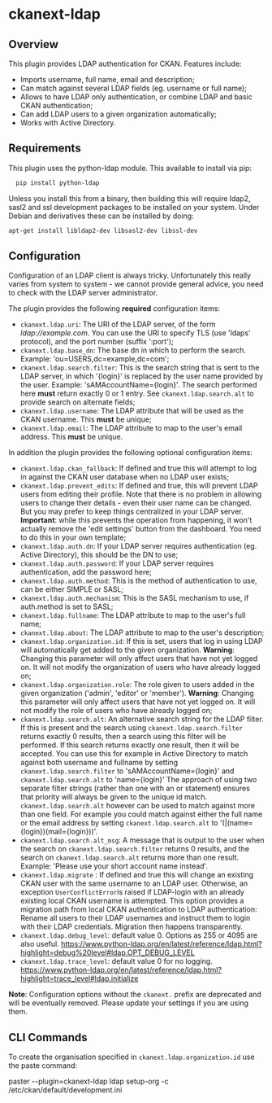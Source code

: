 ckanext-ldap
============

Overview
--------

This plugin provides LDAP authentication for CKAN. Features include:

- Imports username, full name, email and description;
- Can match against several LDAP fields (eg. username or full name);
- Allows to have LDAP only authentication, or combine LDAP and basic CKAN authentication;
- Can add LDAP users to a given organization automatically;
- Works with Active Directory.

Requirements
------------

This plugin uses the python-ldap module. This available to install via pip:

```sh
  pip install python-ldap
```

Unless you install this from a binary, then building this will require ldap2, sasl2 and ssl development packages to be installed on your system. Under Debian and derivatives these can be installed by doing:

```sh
apt-get install libldap2-dev libsasl2-dev libssl-dev
```

Configuration
-------------

Configuration of an LDAP client is always tricky. Unfortunately this really varies from system to system - we cannot provide general advice, you need to check with the LDAP server administrator.

The plugin provides the following **required** configuration items:

- `ckanext.ldap.uri`: The URI of the LDAP server, of the form _ldap://example.com_. You can use the URI to specify TLS (use 'ldaps' protocol), and the port number (suffix ':port');
- `ckanext.ldap.base_dn`: The base dn in which to perform the search. Example: 'ou=USERS,dc=example,dc=com';
- `ckanext.ldap.search.filter`: This is the search string that is sent to the LDAP server, in which '{login}' is replaced by the user name provided by the user. Example: 'sAMAccountName={login}'. The search performed here **must** return exactly 0 or 1 entry. See `ckanext.ldap.search.alt` to provide search on alternate fields;
- `ckanext.ldap.username`: The LDAP attribute that will be used as the CKAN username. This **must** be unique;
- `ckanext.ldap.email`: The LDAP attribute to map to the user's email address. This **must** be unique.

In addition the plugin provides the following optional configuration items:

- `ckanext.ldap.ckan_fallback`: If defined and true this will attempt to log in against the CKAN user database when no LDAP user exists;
- `ckanext.ldap.prevent_edits`: If defined and true, this will prevent LDAP users from editing their profile. Note that there is no problem in allowing users to change their details - even their user name can be changed. But you may prefer to keep things centralized in your LDAP server. **Important**: while this prevents the operation from happening, it won't actually remove the 'edit settings' button from the dashboard. You need to do this in your own template;
- `ckanext.ldap.auth.dn`: If your LDAP server requires authentication (eg. Active Directory), this should be the DN to use;
- `ckanext.ldap.auth.password`: If your LDAP server requires authentication, add the password here;
- `ckanext.ldap.auth.method`: This is the method of authentication to use, can be either SIMPLE or SASL;
- `ckanext.ldap.auth.mechanism`: This is the SASL mechanism to use, if auth.method is set to SASL;
- `ckanext.ldap.fullname`: The LDAP attribute to map to the user's full name;
- `ckanext.ldap.about`: The LDAP attribute to map to the user's description;
- `ckanext.ldap.organization.id`: If this is set, users that log in using LDAP will automatically get added to the given organization. **Warning**: Changing this parameter will only affect users that have not yet logged on. It will not modify the organization of users who have already logged on;
- `ckanext.ldap.organization.role`: The role given to users added in the given organization ('admin', 'editor' or 'member'). **Warning**: Changing this parameter will only affect users that have not yet logged on. It will not modify the role of users who have already logged on;
- `ckanext.ldap.search.alt`: An alternative search string for the LDAP filter. If this is present and the search using `ckanext.ldap.search.filter` returns exactly 0 results, then a search using this filter will be performed. If this search returns exactly one result, then it will be accepted. You can use this for example in Active Directory to match against both username and fullname by setting `ckanext.ldap.search.filter` to  'sAMAccountName={login}' and `ckanext.ldap.search.alt` to 'name={login}'
                     The approach of using two separate filter strings (rather than one with an or statement) ensures that priority will always be given to the unique id match. `ckanext.ldap.search.alt` however can  be used to match against more than one field. For example you could match against either the full name or the email address by setting `ckanext.ldap.search.alt` to '(|(name={login})(mail={login}))'.
- `ckanext.ldap.search.alt_msg`: A message that is output to the user when the search on `ckanext.ldap.search.filter` returns 0 results, and the search on `ckanext.ldap.search.alt` returns more than one result. Example: 'Please use your short account name instead'.
-  `ckanext.ldap.migrate` :  If defined and true this will change an existing CKAN user with the same username to an LDAP user. Otherwise, an exception `UserConflictError`is raised if LDAP-login with an already existing local CKAN username is attempted. This option provides a migration path from local CKAN authentication to LDAP authentication: Rename all users to their LDAP usernames and instruct them to login with their LDAP credentials. Migration then happens transparently.
- `ckanext.ldap.debug_level`: default value 0. Options as 255 or 4095 are also useful. https://www.python-ldap.org/en/latest/reference/ldap.html?highlight=debug%20level#ldap.OPT_DEBUG_LEVEL
- `ckanext.ldap.trace_level`: default value 0 for no logging. https://www.python-ldap.org/en/latest/reference/ldap.html?highlight=trace_level#ldap.initialize


**Note**: Configuration options without the `ckanext.` prefix are deprecated and will be eventually removed. Please update your settings if you are using them.


CLI Commands
------------

To create the organisation specified in `ckanext.ldap.organization.id` use the paste command:

paster --plugin=ckanext-ldap ldap setup-org -c /etc/ckan/default/development.ini
